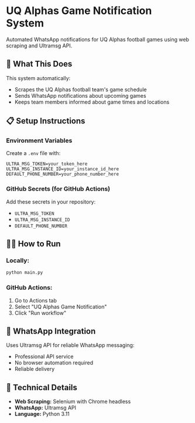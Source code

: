 # UQ Alphas Game Notification System

Automated WhatsApp notifications for UQ Alphas football games using web scraping and Ultramsg API.

## 🎯 **What This Does**

This system automatically:
- Scrapes the UQ Alphas football team's game schedule
- Sends WhatsApp notifications about upcoming games
- Keeps team members informed about game times and locations

## 📋 **Setup Instructions**

### **Environment Variables**
Create a `.env` file with:
```
ULTRA_MSG_TOKEN=your_token_here
ULTRA_MSG_INSTANCE_ID=your_instance_id_here
DEFAULT_PHONE_NUMBER=your_phone_number_here
```

### **GitHub Secrets (for GitHub Actions)**
Add these secrets in your repository:
- `ULTRA_MSG_TOKEN`
- `ULTRA_MSG_INSTANCE_ID` 
- `DEFAULT_PHONE_NUMBER`

## 🏃‍♂️ **How to Run**

### **Locally:**
```bash
python main.py
```

### **GitHub Actions:**
1. Go to Actions tab
2. Select "UQ Alphas Game Notification"
3. Click "Run workflow"

## 📱 **WhatsApp Integration**

Uses Ultramsg API for reliable WhatsApp messaging:
- Professional API service
- No browser automation required
- Reliable delivery

## 🔧 **Technical Details**

- **Web Scraping:** Selenium with Chrome headless
- **WhatsApp:** Ultramsg API
- **Language:** Python 3.11 